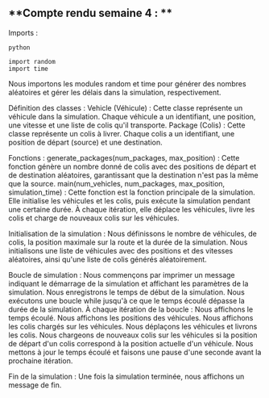 **Compte rendu semaine 4 : **
---

Imports :

    python

    import random
    import time

Nous importons les modules random et time pour générer des nombres aléatoires et gérer les délais dans la simulation, respectivement.

Définition des classes :
        Vehicle (Véhicule) : Cette classe représente un véhicule dans la simulation. Chaque véhicule a un identifiant, une position, une vitesse et une liste de colis qu'il transporte.
        Package (Colis) : Cette classe représente un colis à livrer. Chaque colis a un identifiant, une position de départ (source) et une destination.

Fonctions :
        generate_packages(num_packages, max_position) : Cette fonction génère un nombre donné de colis avec des positions de départ et de destination aléatoires, garantissant que la destination n'est pas la même que la source.
        main(num_vehicles, num_packages, max_position, simulation_time) : Cette fonction est la fonction principale de la simulation. Elle initialise les véhicules et les colis, puis exécute la simulation pendant une certaine durée. À chaque itération, elle déplace les véhicules, livre les colis et charge de nouveaux colis sur les véhicules.

Initialisation de la simulation :
        Nous définissons le nombre de véhicules, de colis, la position maximale sur la route et la durée de la simulation.
        Nous initialisons une liste de véhicules avec des positions et des vitesses aléatoires, ainsi qu'une liste de colis générés aléatoirement.

Boucle de simulation :
        Nous commençons par imprimer un message indiquant le démarrage de la simulation et affichant les paramètres de la simulation.
        Nous enregistrons le temps de début de la simulation.
        Nous exécutons une boucle while jusqu'à ce que le temps écoulé dépasse la durée de la simulation.
        À chaque itération de la boucle :
            Nous affichons le temps écoulé.
            Nous affichons les positions des véhicules.
            Nous affichons les colis chargés sur les véhicules.
            Nous déplaçons les véhicules et livrons les colis.
            Nous chargeons de nouveaux colis sur les véhicules si la position de départ d'un colis correspond à la position actuelle d'un véhicule.
            Nous mettons à jour le temps écoulé et faisons une pause d'une seconde avant la prochaine itération.

Fin de la simulation :
        Une fois la simulation terminée, nous affichons un message de fin.

